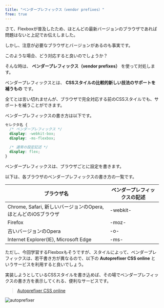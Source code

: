 ```yaml
---
title: "ベンダープレフィックス（vendor prefixes）"
free: true
---
```


さて、Flexboxが普及したため、ほとんどの最新バージョンのブラウザであれば問題はないと上記でお伝えしました。

しかし、注意が必要なブラウザとバージョンがあるのも事実です。

このような場合、どう対応すると良いのでしょうか？

そんな時は、 **ベンダープレフィックス（vendor prefixes）** を使って対処します。

ベンダープレフィックスとは、 **CSSスタイルの比較的新しい技法のサポートを補うもの** です。

全てとは言い切れませんが、ブラウザで完全対応する前のCSSスタイルでも、サポートを補うことができます。

ベンダープレフィックスの書き方は以下です。

```css
セレクタ名 {
  /* ベンダープレフィックス */
  display: -webkit-box;
  display: -ms-flexbox;

  /* 通常の設定記述 */
  display: flex;
}
```

ベンダープレフィックスは、ブラウザごとに設定を書きます。

以下は、各ブラウザのベンダープレフィックスの書き方の一覧です。

ブラウザ名 | ベンダープレフィックスの記述
------------ | -------------
Chrome, Safari, 新しいバージョンのOpera, ほとんどのiOSブラウザ | -webkit-
Firefox | -moz-
古いバージョンのOpera | -o-
Internet Explorer(IE), Microsoft Edge | -ms-

ただし、今回学習するFlexboxもそうですが、スタイルによって、ベンダープレフィックスは、若干書き方が異なるので、以下の **Autoprefixer CSS online** というサービスを利用すると良いでしょう。

実装しようとしているCSSスタイルを書き込めば、その場でベンダープレフィックスの書き方を表示してくれる、便利なサービスです。

> [Autoprefixer CSS online](https://autoprefixer.github.io/)

![autoprefixer](https://storage.googleapis.com/zenn-user-upload/918r5yg6jl1t9919g9vsc2pid9dj)